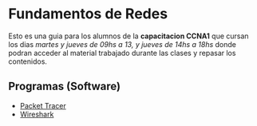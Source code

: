 # Fundamentos de Redes

Esto es una guia para los alumnos de la __capacitacion CCNA1__ que cursan los dias _martes y jueves de 09hs a 13, y jueves de 14hs a 18hs_ donde podran acceder al material trabajado durante las clases y repasar los contenidos.

## Programas (Software)

* [Packet Tracer](https://skillsforall.com/resources/lab-downloads?userLang=es-XL&courseLang=en-US)
* [Wireshark](https://wireshark.org)
